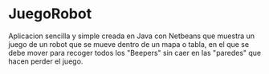 # JuegoRobot
Aplicacion sencilla y simple creada en Java con Netbeans que muestra un juego de un robot que se mueve dentro de un mapa o tabla, en el que se debe mover para recoger todos los "Beepers" sin caer en las "paredes" que hacen perder el juego.
